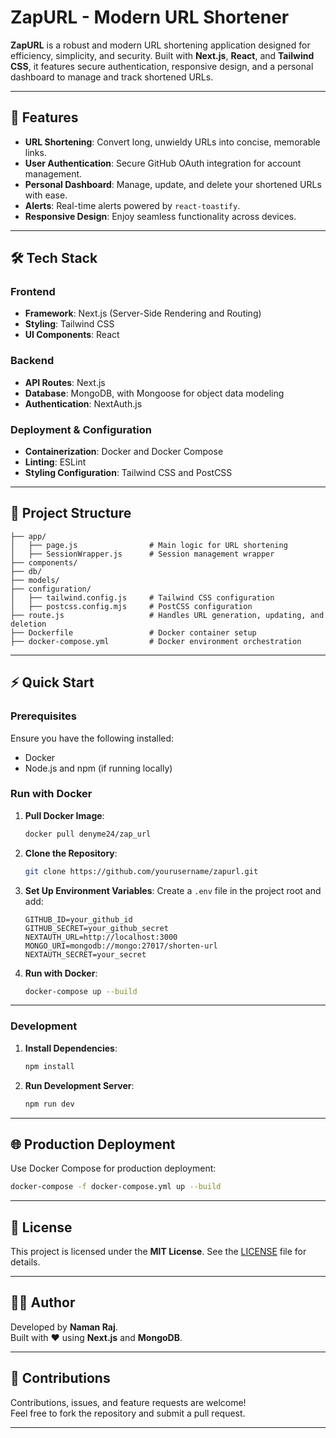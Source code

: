 # ZapURL - Modern URL Shortener

**ZapURL** is a robust and modern URL shortening application designed for efficiency, simplicity, and security. Built with **Next.js**, **React**, and **Tailwind CSS**, it features secure authentication, responsive design, and a personal dashboard to manage and track shortened URLs.

---

## 🚀 Features

- **URL Shortening**: Convert long, unwieldy URLs into concise, memorable links.
- **User Authentication**: Secure GitHub OAuth integration for account management.
- **Personal Dashboard**: Manage, update, and delete your shortened URLs with ease.
- **Alerts**: Real-time alerts powered by `react-toastify`.
- **Responsive Design**: Enjoy seamless functionality across devices.

---

## 🛠 Tech Stack

### Frontend

- **Framework**: Next.js (Server-Side Rendering and Routing)
- **Styling**: Tailwind CSS
- **UI Components**: React

### Backend

- **API Routes**: Next.js
- **Database**: MongoDB, with Mongoose for object data modeling
- **Authentication**: NextAuth.js

### Deployment & Configuration

- **Containerization**: Docker and Docker Compose
- **Linting**: ESLint
- **Styling Configuration**: Tailwind CSS and PostCSS

---

## 📂 Project Structure

```
├── app/
│   ├── page.js                # Main logic for URL shortening
│   ├── SessionWrapper.js      # Session management wrapper
├── components/
├── db/
├── models/
├── configuration/
│   ├── tailwind.config.js     # Tailwind CSS configuration
│   ├── postcss.config.mjs     # PostCSS configuration
├── route.js                   # Handles URL generation, updating, and deletion
├── Dockerfile                 # Docker container setup
├── docker-compose.yml         # Docker environment orchestration
```

---

## ⚡ Quick Start

### Prerequisites

Ensure you have the following installed:

- Docker
- Node.js and npm (if running locally)

### Run with Docker

1. **Pull Docker Image**:

   ```bash
   docker pull denyme24/zap_url
   ```

2. **Clone the Repository**:

   ```bash
   git clone https://github.com/yourusername/zapurl.git
   ```

3. **Set Up Environment Variables**:
   Create a `.env` file in the project root and add:

   ```env
   GITHUB_ID=your_github_id
   GITHUB_SECRET=your_github_secret
   NEXTAUTH_URL=http://localhost:3000
   MONGO_URI=mongodb://mongo:27017/shorten-url
   NEXTAUTH_SECRET=your_secret
   ```

4. **Run with Docker**:
   ```bash
   docker-compose up --build
   ```

---

### Development

1. **Install Dependencies**:

   ```bash
   npm install
   ```

2. **Run Development Server**:
   ```bash
   npm run dev
   ```

---

## 🌐 Production Deployment

Use Docker Compose for production deployment:

```bash
docker-compose -f docker-compose.yml up --build
```

---

## 📄 License

This project is licensed under the **MIT License**. See the [LICENSE](LICENSE) file for details.

---

## 👨‍💻 Author

Developed by **Naman Raj**.  
Built with ❤️ using **Next.js** and **MongoDB**.

---

## 🤝 Contributions

Contributions, issues, and feature requests are welcome!  
Feel free to fork the repository and submit a pull request.

---
